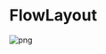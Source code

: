 # **FlowLayout**

![png](https://github.com/wzt2002/PracticeOnCustoneView/blob/master/FlowLayout.png)
